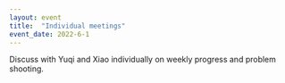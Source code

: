 ```yaml
---
layout: event
title:  "Individual meetings"
event_date: 2022-6-1
---
```


Discuss with Yuqi and Xiao individually on weekly progress and problem shooting.
